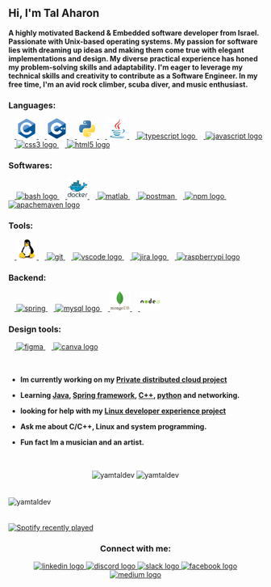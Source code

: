 <h2 align="left">Hi, I'm Tal Aharon</h2>

**A highly motivated Backend & Embedded software developer from Israel. Passionate with Unix-based operating systems. My passion for software lies with dreaming up ideas and making them come true with elegant implementations and design. My diverse practical experience has honed my problem-solving skills and adaptability. I'm eager to leverage my technical skills and creativity to contribute as a Software Engineer. In my free time, I'm an avid rock climber, scuba diver, and music enthusiast.**

<h3 align="left">Languages:</h3>
<div align="left"> 
<a href="https://www.cprogramming.com/" target="_blank" rel="noreferrer"> <img width="12" /> <img src="https://raw.githubusercontent.com/devicons/devicon/master/icons/c/c-original.svg" alt="c" height="40"/> </a> <a href="https://www.w3schools.com/cpp/" target="_blank" rel="noreferrer"> <img width="12" /> <img src="https://raw.githubusercontent.com/devicons/devicon/master/icons/cplusplus/cplusplus-original.svg" alt="cplusplus" width="40" height="40"/> </a> <a href="https://www.python.org" target="_blank" rel="noreferrer"> <img width="12" /> <img src="https://raw.githubusercontent.com/devicons/devicon/master/icons/python/python-original.svg" alt="python" height="40"/> </a> <a href="https://www.java.com" target="_blank" rel="noreferrer"> <img width="12" /> <img src="https://raw.githubusercontent.com/devicons/devicon/master/icons/java/java-original.svg" alt="java" height="40"/> </a> <a href="https://www.typescriptlang.org/" target="_blank" rel="noreferrer"> <img width="12" /> <img src="https://cdn.jsdelivr.net/gh/devicons/devicon/icons/typescript/typescript-original.svg" height="40" alt="typescript logo"  /> </a> <a href="https://www.javascript.com/" target="_blank" rel="noreferrer"> <img width="12" /> <img src="https://cdn.jsdelivr.net/gh/devicons/devicon/icons/javascript/javascript-original.svg" height="40" alt="javascript logo"  /> </a> <a href="https://en.wikipedia.org/wiki/CSS" target="_blank" rel="noreferrer"> <img width="12" /> <img src="https://skillicons.dev/icons?i=css" height="40" alt="css3 logo"  /> </a> <a href="https://html.com/html5/" target="_blank" rel="noreferrer"> <img width="12" /> <img src="https://cdn.simpleicons.org/html5/E34F26" height="40" alt="html5 logo"  /> </a> </div>

<h3 align="left">Softwares:</h3>
<div align="left"> 
<a href="https://www.gnu.org/software/bash/" target="_blank" rel="noreferrer"> <img width="12" /> <img src="https://cdn.simpleicons.org/gnubash/4EAA25" height="40" alt="bash logo"  /> </a> <a href="https://www.docker.com/" target="_blank" rel="noreferrer"> <img width="12" /> <img src="https://raw.githubusercontent.com/devicons/devicon/master/icons/docker/docker-original-wordmark.svg" alt="docker" height="40"/> </a>  <a href="https://www.mathworks.com/" target="_blank" rel="noreferrer"> <img width="12" /> <img src="https://upload.wikimedia.org/wikipedia/commons/2/21/Matlab_Logo.png" alt="matlab" height="40"/> </a> <a href="https://postman.com" target="_blank" rel="noreferrer"> <img width="12" /> <img src="https://www.vectorlogo.zone/logos/getpostman/getpostman-icon.svg" alt="postman" height="40"/> </a>  <a href="https://www.npmjs.com/" target="_blank" rel="noreferrer"> <img width="12" /> <img src="https://cdn.jsdelivr.net/gh/devicons/devicon/icons/npm/npm-original-wordmark.svg" height="40" alt="npm logo" /> </a>  <a href="https://maven.apache.org/" target="_blank" rel="noreferrer"> <img width="12" /> <img src="https://cdn.simpleicons.org/apachemaven/C71A36" height="40" alt="apachemaven logo"  /> </a> 
</div>

<h3 align="left">Tools:</h3>
<div align="left"> 
<a href="https://www.linux.org/" target="_blank" rel="noreferrer"> <img width="12" /> <img src="https://raw.githubusercontent.com/devicons/devicon/master/icons/linux/linux-original.svg" alt="linux" height="40"/> </a>  <a href="https://git-scm.com/" target="_blank" rel="noreferrer"> <img width="12" /> <img src="https://www.vectorlogo.zone/logos/git-scm/git-scm-icon.svg" alt="git" height="40"/> </a> <a href="https://code.visualstudio.com/" target="_blank" rel="noreferrer"> <img width="12" /> <img src="https://cdn.jsdelivr.net/gh/devicons/devicon/icons/vscode/vscode-original.svg" height="40" alt="vscode logo"  /> </a> <a href="https://www.atlassian.com/software/jira" target="_blank" rel="noreferrer"> <img width="12" /> <img src="https://cdn.jsdelivr.net/gh/devicons/devicon/icons/jira/jira-original.svg" height="40" alt="jira logo"  /> </a> <a href="https://www.raspberrypi.com/" target="_blank" rel="noreferrer"> <img width="12"/> <img src="https://cdn.jsdelivr.net/gh/devicons/devicon/icons/raspberrypi/raspberrypi-original.svg" height="40" alt="raspberrypi logo"/> </a>
</div>

<h3 align="left">Backend:</h3>
<div align="left">  
<a href="https://spring.io/" target="_blank" rel="noreferrer"> <img width="12" /> <img src="https://www.vectorlogo.zone/logos/springio/springio-icon.svg" alt="spring" height="40"/> </a> <a href="https://www.mysql.com/" target="_blank" rel="noreferrer"> <img width="12" /> <img src="https://cdn.jsdelivr.net/gh/devicons/devicon/icons/mysql/mysql-original.svg" height="40" alt="mysql logo"  /> <a href="https://www.mongodb.com/" target="_blank" rel="noreferrer"> <img width="12" /> <img src="https://raw.githubusercontent.com/devicons/devicon/master/icons/mongodb/mongodb-original-wordmark.svg" alt="mongodb" height="40"/> </a> </a> <a href="https://nodejs.org" target="_blank" rel="noreferrer"> <img width="12" /> <img src="https://raw.githubusercontent.com/devicons/devicon/master/icons/nodejs/nodejs-original-wordmark.svg" alt="nodejs" width="40" height="40"/> </a>
</div>

<h3 align="left">Design tools:</h3>
<div align="left"> 
<a href="https://www.figma.com/" target="_blank" rel="noreferrer"> <img width="12" /> <img src="https://www.vectorlogo.zone/logos/figma/figma-icon.svg" alt="figma" height="40"/> </a> <a href="https://www.canva.com/" target="_blank" rel="noreferrer"> <img width="12" /> <img src="https://cdn.simpleicons.org/canva/00C4CC" height="40" alt="canva logo"/> </a> 
</div>

<br>
<br>

<div align="left">

- **Im currently working on my [Private distributed cloud project](https://github.com/YamtalDev/Private-Distributed-Cloud)**

- **Learning [Java](https://www.java.com/en/), [Spring framework](https://spring.io/), [C++](https://isocpp.org/), [python](https://www.python.org/) and networking.**

- **looking for help with my [Linux developer experience project](https://github.com/YamtalDev/D.E.L.T)**

- **Ask me about C/C++, Linux and system programming.**

- **Fun fact Im a musician and an artist.**

</div>

<br>
<br>

<div align="center">
<img src="https://github-readme-stats.vercel.app/api/top-langs?username=yamtaldev&show_icons=true&locale=en&layout=compact&theme=transparent" width="363" hight="150" alt="yamtaldev" /> <img src="https://github-readme-stats.vercel.app/api?username=yamtaldev&show_icons=true&locale=en&theme=transparent" width="477" hight="150" alt="yamtaldev" />
</div>

<br>
<br>

<div align="left">
<img align="center" src="https://github-readme-streak-stats.herokuapp.com/?user=yamtaldev&" width="500" alt="yamtaldev" />
</div>

<br>
<br>

<div align="left">
<a href="https://spotify-recently-played-readme.vercel.app/api?user=vp7uxscq85yld7fbkr2a0zp4i">
<img src="https://spotify-recently-played-readme.vercel.app/api?user=vp7uxscq85yld7fbkr2a0zp4i" width="500" alt="Spotify recently played"/>
</a>
</div>


<h3 align="center">Connect with me:</h3>
<div align="center">
<a href="https://www.linkedin.com/in/tal-aharon-930451215/" target="blank"> <img src="https://raw.githubusercontent.com/maurodesouza/profile-readme-generator/master/src/assets/icons/social/linkedin/default.svg" width="52" height="40" alt="linkedin logo"  /> </a> <a href="https://discordapp.com/users/996021603253100575" target="blank"> <img src="https://cdn.simpleicons.org/discord/5865F2" width="52" height="40" alt="discord logo"  /> </a> <a href="" target="blank"> <img src="https://cdn.jsdelivr.net/gh/devicons/devicon/icons/slack/slack-original.svg" width="52" height="40" alt="slack logo"/> </a> <a href="https://www.facebook.com/tal.aharon.395/" target="blank"> <img src="https://raw.githubusercontent.com/rahuldkjain/github-profile-readme-generator/master/src/images/icons/Social/facebook.svg" width="52" height="40" alt="facebook logo"  /> </a> <a href="https://medium.com/@anatolik241094" target="blank"> <img src="https://raw.githubusercontent.com/rahuldkjain/github-profile-readme-generator/master/src/images/icons/Social/medium.svg" width="52" height="40" alt="medium logo"  /> </a>
</div>

